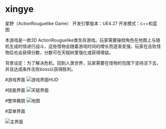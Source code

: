 # xingye
星野（ActionRouguelike Game）
开发引擎版本：UE4.27
开发模式：c++和蓝图

本游戏是一款3D ActionRouguelike类生存游戏。玩家需要操控角色在地图上与随机生成的怪进行战斗，这些怪物会随着游戏时间的增长而逐渐变强，玩家在击败怪物后也会获得分数，分数可在天赋树里强化或获得增益。

背景设定：为了解决危机，回到人类世界，玩家需要在怪物的包围下坚持活下去，并且达成条件击败boss以获得胜利。

#游戏界面
![游戏界面HUD](https://user-images.githubusercontent.com/88623915/222966140-4caed506-7b16-4a9b-b364-4b57a0e55599.png)

#技能界面
![天赋界面](https://user-images.githubusercontent.com/88623915/222966253-8685ce5a-51bb-4ec1-8c92-22f863c10341.png)

#整体概貌
![地图](https://user-images.githubusercontent.com/88623915/222966732-4cf26f2d-8652-4289-9f79-93c8325b1fef.png)

#菜单界面

![主界面](https://user-images.githubusercontent.com/88623915/222966291-13001eb5-cb12-41a4-9280-8a22470cc839.png)
